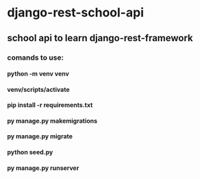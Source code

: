 # django-rest-school-api
## school api to learn django-rest-framework
### comands to use:
#### python -m venv venv
#### venv/scripts/activate
#### pip install -r requirements.txt
#### py manage.py makemigrations
#### py manage.py migrate
#### python seed.py
#### py manage.py runserver
